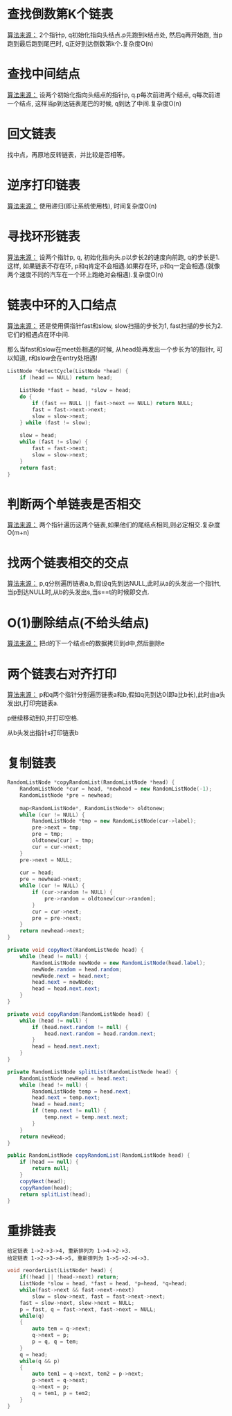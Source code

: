 
# 查找倒数第K个链表
[算法来源：](https://github.com/hit9/oldblog/blob/gh-pages/blog-src/blog/C/posts/25.mkd)
2个指针p, q初始化指向头结点.p先跑到k结点处, 然后q再开始跑, 当p跑到最后跑到尾巴时, q正好到达倒数第k个.复杂度O(n)


# 查找中间结点
[算法来源：](https://github.com/hit9/oldblog/blob/gh-pages/blog-src/blog/C/posts/25.mkd)
设两个初始化指向头结点的指针p, q.p每次前进两个结点, q每次前进一个结点, 这样当p到达链表尾巴的时候, q到达了中间.复杂度O(n)

# 回文链表

找中点，再原地反转链表，并比较是否相等。

# 逆序打印链表
[算法来源：](https://github.com/hit9/oldblog/blob/gh-pages/blog-src/blog/C/posts/25.mkd)
使用递归(即让系统使用栈), 时间复杂度O(n)

# 寻找环形链表
[算法来源：](https://github.com/hit9/oldblog/blob/gh-pages/blog-src/blog/C/posts/25.mkd)
设两个指针p, q, 初始化指向头.p以步长2的速度向前跑, q的步长是1.这样, 如果链表不存在环, p和q肯定不会相遇.如果存在环, p和q一定会相遇.(就像两个速度不同的汽车在一个环上跑绝对会相遇).复杂度O(n)

# 链表中环的入口结点
[算法来源：](https://github.com/hit9/oldblog/blob/gh-pages/blog-src/blog/C/posts/25.mkd)
还是使用俩指针fast和slow, slow扫描的步长为1, fast扫描的步长为2.它们的相遇点在环中间.

那么当fast和slow在meet处相遇的时候, 从head处再发出一个步长为1的指针r, 可以知道, r和slow会在entry处相遇!

```cpp
ListNode *detectCycle(ListNode *head) {
    if (head == NULL) return head;
    
    ListNode *fast = head, *slow = head;
    do {
        if (fast == NULL || fast->next == NULL) return NULL;
        fast = fast->next->next;
        slow = slow->next;
    } while (fast != slow);
    
    slow = head;
    while (fast != slow) {
        fast = fast->next;
        slow = slow->next;
    }
    return fast;
}
```
# 判断两个单链表是否相交
[算法来源：](https://github.com/hit9/oldblog/blob/gh-pages/blog-src/blog/C/posts/25.mkd)
两个指针遍历这两个链表,如果他们的尾结点相同,则必定相交.复杂度O(m+n)

# 找两个链表相交的交点
[算法来源：](https://github.com/hit9/oldblog/blob/gh-pages/blog-src/blog/C/posts/25.mkd)
p,q分别遍历链表a,b,假设q先到达NULL,此时从a的头发出一个指针t,当p到达NULL时,从b的头发出s,当s==t的时候即交点.

# O(1)删除结点(不给头结点)
[算法来源：](https://github.com/hit9/oldblog/blob/gh-pages/blog-src/blog/C/posts/25.mkd)
把d的下一个结点e的数据拷贝到d中,然后删除e

# 两个链表右对齐打印
[算法来源：](https://github.com/hit9/oldblog/blob/gh-pages/blog-src/blog/C/posts/25.mkd)
p和q两个指针分别遍历链表a和b,假如q先到达0(即a比b长),此时由a头发出t,打印完链表a.

p继续移动到0,并打印空格.

从b头发出指针s打印链表b

# 复制链表

```cpp
RandomListNode *copyRandomList(RandomListNode *head) {
    RandomListNode *cur = head, *newhead = new RandomListNode(-1);
    RandomListNode *pre = newhead;
    
    map<RandomListNode*, RandomListNode*> oldtonew;
    while (cur != NULL) {
        RandomListNode *tmp = new RandomListNode(cur->label);
        pre->next = tmp;
        pre = tmp;
        oldtonew[cur] = tmp;
        cur = cur->next;
    }
    pre->next = NULL;
    
    cur = head;
    pre = newhead->next;
    while (cur != NULL) {
        if (cur->random != NULL) {
            pre->random = oldtonew[cur->random];
        }
        cur = cur->next;
        pre = pre->next;
    }
    return newhead->next;
}
```

```java
private void copyNext(RandomListNode head) {
    while (head != null) {
        RandomListNode newNode = new RandomListNode(head.label);
        newNode.random = head.random;
        newNode.next = head.next;
        head.next = newNode;
        head = head.next.next;
    }
}

private void copyRandom(RandomListNode head) {
    while (head != null) {
        if (head.next.random != null) {
            head.next.random = head.random.next;
        }
        head = head.next.next;
    }
}

private RandomListNode splitList(RandomListNode head) {
    RandomListNode newHead = head.next;
    while (head != null) {
        RandomListNode temp = head.next;
        head.next = temp.next;
        head = head.next;
        if (temp.next != null) {
            temp.next = temp.next.next;
        }
    }
    return newHead;
}

public RandomListNode copyRandomList(RandomListNode head) {
    if (head == null) {
        return null;
    }
    copyNext(head);
    copyRandom(head);
    return splitList(head);
}
```

#  重排链表

```
给定链表 1->2->3->4, 重新排列为 1->4->2->3.
给定链表 1->2->3->4->5, 重新排列为 1->5->2->4->3.
```

```cpp
void reorderList(ListNode* head) {
    if(!head || !head->next) return;
    ListNode *slow = head, *fast = head, *p=head, *q=head;
    while(fast->next && fast->next->next)
        slow = slow->next, fast = fast->next->next;
    fast = slow->next, slow->next = NULL;
    p = fast, q = fast->next, fast->next = NULL;
    while(q)
    {
        auto tem = q->next;
        q->next = p;
        p = q, q = tem;
    }
    q = head;
    while(q && p)
    {
        auto tem1 = q->next, tem2 = p->next;
        p->next = q->next;
        q->next = p;
        q = tem1, p = tem2;
    }
}
```